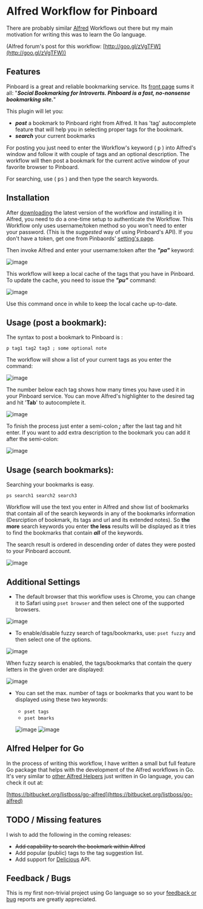 # Alfred Workflow for Pinboard

There are probably similar [Alfred](http://www.alfredapp.com/) Workflows out there but my main motivation for writing this was to learn the Go language.

(Alfred forum's post for this workflow: [http://goo.gl/zVgTFW](http://goo.gl/zVgTFW))

## Features
Pinboard is a great and reliable bookmarking service. Its [front page](https://pinboard.in) sums it all:
"***Social Bookmarking for Introverts. Pinboard is a fast, no-nonsense bookmarking site.***"

This plugin will let you:

- _**post**_ a bookmark to Pinboard right from Alfred. It has 'tag' autocomplete feature that will help you in selecting proper tags for the bookmark.
- _**search**_ your current bookmarks

For posting you just need to enter the Workflow's keyword ( <kbd>p</kbd> ) into Alfred's window and follow it with couple of tags and an optional description. The workflow will then post a bookmark for the current active window of your favorite browser to Pinboard.

For searching, use ( <kbd>ps</kbd> ) and then type the search keywords.

## Installation
After [downloading](https://bitbucket.org/listboss/go-pinboard/downloads) the latest version of the workflow and installing it in Alfred, you need to do a one-time setup to authenticate the Workflow. This Workflow only uses username/token method so you won't need to enter your password. (This is the *suggested* way of using Pinboard's API).
If you don't have a token, get one from Pinbaords' [setting's page](https://pinboard.in/settings/password).

Then invoke Alfred and enter your username:token after the ***"pa"*** keyword:

![image](authentication.png)

This workflow will keep a local cache of the tags that you have in Pinboard. To update the cache, you need to issue the ***"pu"*** command:

![image](update.png)

Use this command once in while to keep the local cache up-to-date.

## Usage (post a bookmark):
The syntax to post a bookmark to Pinboard is :

```
p tag1 tag2 tag3 ; some optional note
```

The workflow will show a list of your current tags as you enter the command:

![image](tag-suggestion-1.png)

The number below each tag shows how many times you have used it in your Pinboard service.
You can move Alfred's highlighter to the desired tag and hit '**Tab**' to autocomplete it.

![image](tag-suggestion-2.png)

To finish the process just enter a semi-colon ***;*** after the last tag and hit enter.
If you want to add extra description to the bookmark you can add it after the semi-colon:

![image](adding-notes.png)

## Usage (search bookmarks):
Searching your bookmarks is easy.

```
ps search1 search2 search3
```

Workflow will use the text you enter in Alfred and show list of bookmarks that contain all of the search keywords in any of the bookmarks information (Desrciption of bookmark, its tags and url and its extended notes). So **the more** search keywords you enter **the less** results will be displayed as it tries to find the bookmarks that contain ***all*** of the keywords.

The search result is ordered in descending order of dates they were posted to your Pinboard account.

![image](bookmarks-search-results.png)

## Additional Settings
- The default browser that this workflow uses is Chrome, you can change it to Safari using
```pset browser``` and then select one of the supported browsers.

![image](set-browser.png)

- To enable/disable fuzzy search of tags/bookmarks, use:
```pset fuzzy``` and then select one of the options.

![image](set-fuzzy.png)

When fuzzy search is enabled, the tags/bookmarks that contain the query letters in the given order are displayed:

![image](fuzzy-search-tags.png)

- You can set the max. number of tags or bookmarks that you want to be displayed using these two keywords:
	- ```pset tags```
	- ```pset bmarks```
	
	![image](set-max-tags.png)
	![image](set-max-bmarks.png)
	
## Alfred Helper for Go
In the process of writing this workflow, I have written a small but full feature Go package that helps with the development of the Alfred workflows in Go. It's very similar to [other Alfred Helpers](http://dferg.us/workflows-class/) just written in Go language, you can check it out at:

[https://bitbucket.org/listboss/go-alfred](https://bitbucket.org/listboss/go-alfred)

## TODO / Missing features

I wish to add the following in the coming releases:

- ~~Add capability to search the bookmark within Alfred~~
- Add popular (public) tags to the tag suggestion list.
- Add support for [Delicious](https://delicious.com/) API.


## Feedback / Bugs
This is my first non-trivial project using Go language so so your [feedback or bug](https://bitbucket.org/listboss/go-pinboard/issues?status=new&status=open) reports are greatly appreciated.

